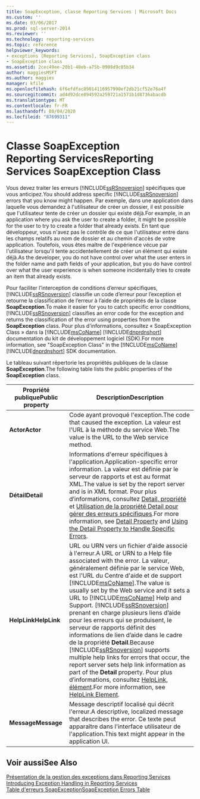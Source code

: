 ```yaml
---
title: SoapException, classe Reporting Services | Microsoft Docs
ms.custom: ''
ms.date: 03/06/2017
ms.prod: sql-server-2014
ms.reviewer: ''
ms.technology: reporting-services
ms.topic: reference
helpviewer_keywords:
- exceptions [Reporting Services], SoapException class
- SoapException class
ms.assetid: 2cec49ee-20b1-40eb-a75b-0908d9c05b34
author: maggiesMSFT
ms.author: maggies
manager: kfile
ms.openlocfilehash: 6f6efdfac89014116957990ef2db21cf52e76a4f
ms.sourcegitcommit: ad4d92dce894592a259721a1571b1d8736abacdb
ms.translationtype: MT
ms.contentlocale: fr-FR
ms.lasthandoff: 08/04/2020
ms.locfileid: "87699311"
---
```

# <a name="reporting-services-soapexception-class"></a><span data-ttu-id="9d5c2-102">Classe SoapException Reporting Services</span><span class="sxs-lookup"><span data-stu-id="9d5c2-102">Reporting Services SoapException Class</span></span>
  <span data-ttu-id="9d5c2-103">Vous devez traiter les erreurs [!INCLUDE[ssRSnoversion](../../../includes/ssrsnoversion-md.md)] spécifiques que vous anticipez.</span><span class="sxs-lookup"><span data-stu-id="9d5c2-103">You should address specific [!INCLUDE[ssRSnoversion](../../../includes/ssrsnoversion-md.md)] errors that you know might happen.</span></span> <span data-ttu-id="9d5c2-104">Par exemple, dans une application dans laquelle vous demandez à l'utilisateur de créer un dossier, il est possible que l'utilisateur tente de créer un dossier qui existe déjà.</span><span class="sxs-lookup"><span data-stu-id="9d5c2-104">For example, in an application where you ask the user to create a folder, it might be possible for the user to try to create a folder that already exists.</span></span> <span data-ttu-id="9d5c2-105">En tant que développeur, vous n'avez pas le contrôle de ce que l'utilisateur entre dans les champs relatifs au nom de dossier et au chemin d'accès de votre application. Toutefois, vous êtes maître de l'expérience vécue par l'utilisateur lorsqu'il tente accidentellement de créer un élément qui existe déjà.</span><span class="sxs-lookup"><span data-stu-id="9d5c2-105">As the developer, you do not have control over what the user enters in the folder name and path fields of your application, but you do have control over what the user experience is when someone incidentally tries to create an item that already exists.</span></span>  
  
 <span data-ttu-id="9d5c2-106">Pour faciliter l’interception de conditions d’erreur spécifiques, [!INCLUDE[ssRSnoversion](../../../includes/ssrsnoversion-md.md)] classifie un code d’erreur pour l’exception et retourne la classification de l’erreur à l’aide de propriétés de la classe **SoapException**.</span><span class="sxs-lookup"><span data-stu-id="9d5c2-106">To make it easier for you to catch specific error conditions, [!INCLUDE[ssRSnoversion](../../../includes/ssrsnoversion-md.md)] classifies an error code for the exception and returns the classification of the error using properties from the **SoapException** class.</span></span> <span data-ttu-id="9d5c2-107">Pour plus d’informations, consultez « SoapException Class » dans la [!INCLUDE[msCoName](../../../includes/msconame-md.md)] [!INCLUDE[dnprdnshort](../../../includes/dnprdnshort-md.md)] documentation du kit de développement logiciel (SDK).</span><span class="sxs-lookup"><span data-stu-id="9d5c2-107">For more information, see "SoapException Class" in the [!INCLUDE[msCoName](../../../includes/msconame-md.md)] [!INCLUDE[dnprdnshort](../../../includes/dnprdnshort-md.md)] SDK documentation.</span></span>  
  
 <span data-ttu-id="9d5c2-108">Le tableau suivant répertorie les propriétés publiques de la classe **SoapException**.</span><span class="sxs-lookup"><span data-stu-id="9d5c2-108">The following table lists the public properties of the **SoapException** class.</span></span>  
  
|<span data-ttu-id="9d5c2-109">Propriété publique</span><span class="sxs-lookup"><span data-stu-id="9d5c2-109">Public property</span></span>|<span data-ttu-id="9d5c2-110">Description</span><span class="sxs-lookup"><span data-stu-id="9d5c2-110">Description</span></span>|  
|---------------------|-----------------|  
|<span data-ttu-id="9d5c2-111">**Actor**</span><span class="sxs-lookup"><span data-stu-id="9d5c2-111">**Actor**</span></span>|<span data-ttu-id="9d5c2-112">Code ayant provoqué l'exception.</span><span class="sxs-lookup"><span data-stu-id="9d5c2-112">The code that caused the exception.</span></span> <span data-ttu-id="9d5c2-113">La valeur est l'URL à la méthode du service Web.</span><span class="sxs-lookup"><span data-stu-id="9d5c2-113">The value is the URL to the Web service method.</span></span>|  
|<span data-ttu-id="9d5c2-114">**Détail**</span><span class="sxs-lookup"><span data-stu-id="9d5c2-114">**Detail**</span></span>|<span data-ttu-id="9d5c2-115">Informations d'erreur spécifiques à l'application.</span><span class="sxs-lookup"><span data-stu-id="9d5c2-115">Application-specific error information.</span></span> <span data-ttu-id="9d5c2-116">La valeur est définie par le serveur de rapports et est au format XML.</span><span class="sxs-lookup"><span data-stu-id="9d5c2-116">The value is set by the report server and is in XML format.</span></span> <span data-ttu-id="9d5c2-117">Pour plus d’informations, consultez [Detail, propriété](detail-property.md) et [Utilisation de la propriété Detail pour gérer des erreurs spécifiques](../best-practices/using-the-detail-property-to-handle-specific-errors.md).</span><span class="sxs-lookup"><span data-stu-id="9d5c2-117">For more information, see [Detail Property](detail-property.md) and [Using the Detail Property to Handle Specific Errors](../best-practices/using-the-detail-property-to-handle-specific-errors.md).</span></span>|  
|<span data-ttu-id="9d5c2-118">**HelpLink**</span><span class="sxs-lookup"><span data-stu-id="9d5c2-118">**HelpLink**</span></span>|<span data-ttu-id="9d5c2-119">URL ou URN vers un fichier d'aide associé à l'erreur.</span><span class="sxs-lookup"><span data-stu-id="9d5c2-119">A URL or URN to a Help file associated with the error.</span></span> <span data-ttu-id="9d5c2-120">La valeur, généralement définie par le service Web, est l'URL du Centre d'aide et de support [!INCLUDE[msCoName](../../../includes/msconame-md.md)].</span><span class="sxs-lookup"><span data-stu-id="9d5c2-120">The value is usually set by the Web service and it sets a URL to [!INCLUDE[msCoName](../../../includes/msconame-md.md)] Help and Support.</span></span> <span data-ttu-id="9d5c2-121">[!INCLUDE[ssRSnoversion](../../../includes/ssrsnoversion-md.md)] prenant en charge plusieurs liens d’aide pour les erreurs qui se produisent, le serveur de rapports définit des informations de lien d’aide dans le cadre de la propriété **Detail**.</span><span class="sxs-lookup"><span data-stu-id="9d5c2-121">Because [!INCLUDE[ssRSnoversion](../../../includes/ssrsnoversion-md.md)] supports multiple help links for errors that occur, the report server sets help link information as part of the **Detail** property.</span></span> <span data-ttu-id="9d5c2-122">Pour plus d’informations, consultez [HelpLink, élément](helplink-element.md).</span><span class="sxs-lookup"><span data-stu-id="9d5c2-122">For more information, see [HelpLink Element](helplink-element.md).</span></span>|  
|<span data-ttu-id="9d5c2-123">**Message**</span><span class="sxs-lookup"><span data-stu-id="9d5c2-123">**Message**</span></span>|<span data-ttu-id="9d5c2-124">Message descriptif localisé qui décrit l'erreur.</span><span class="sxs-lookup"><span data-stu-id="9d5c2-124">A descriptive, localized message that describes the error.</span></span> <span data-ttu-id="9d5c2-125">Ce texte peut apparaître dans l'interface utilisateur de l'application.</span><span class="sxs-lookup"><span data-stu-id="9d5c2-125">This text might appear in the application UI.</span></span>|  
  
## <a name="see-also"></a><span data-ttu-id="9d5c2-126">Voir aussi</span><span class="sxs-lookup"><span data-stu-id="9d5c2-126">See Also</span></span>  
 <span data-ttu-id="9d5c2-127">[Présentation de la gestion des exceptions dans Reporting Services](../introducing-exception-handling-in-reporting-services.md) </span><span class="sxs-lookup"><span data-stu-id="9d5c2-127">[Introducing Exception Handling in Reporting Services](../introducing-exception-handling-in-reporting-services.md) </span></span>  
 [<span data-ttu-id="9d5c2-128">Table d'erreurs SoapException</span><span class="sxs-lookup"><span data-stu-id="9d5c2-128">SoapException Errors Table</span></span>](soapexception-errors-table.md)  
  
  

